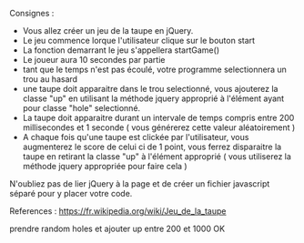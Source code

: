 Consignes :

- Vous allez créer un jeu de la taupe en jQuery.
- Le jeu commence lorque l'utilisateur clique sur le bouton start
- La fonction demarrant le jeu s'appellera startGame()
- Le joueur aura 10 secondes par partie
- tant que le temps n'est pas écoulé, votre programme selectionnera un trou au hasard
- une taupe doit apparaitre dans le trou selectionné, vous ajouterez la classe "up" en utilisant la méthode jquery approprié
à l'élément ayant pour classe "hole" selectionné.
- La taupe doit apparaitre durant un intervale de temps compris entre 200 millisecondes et 1 seconde ( vous générerez cette
valeur aléatoirement )
- A chaque fois qu'une taupe est clickée par l'utilisateur, vous augmenterez le score de celui ci de 1 point, vous ferrez
disparaitre la taupe en retirant la classe "up" à l'élément approprié ( vous utiliserez la méthode jquery appropriée pour
faire cela )


N'oubliez pas de lier jQuery à la page et de créer un fichier javascript séparé pour y placer votre code.

References : https://fr.wikipedia.org/wiki/Jeu_de_la_taupe


prendre random holes et ajouter up entre 200 et 1000 OK